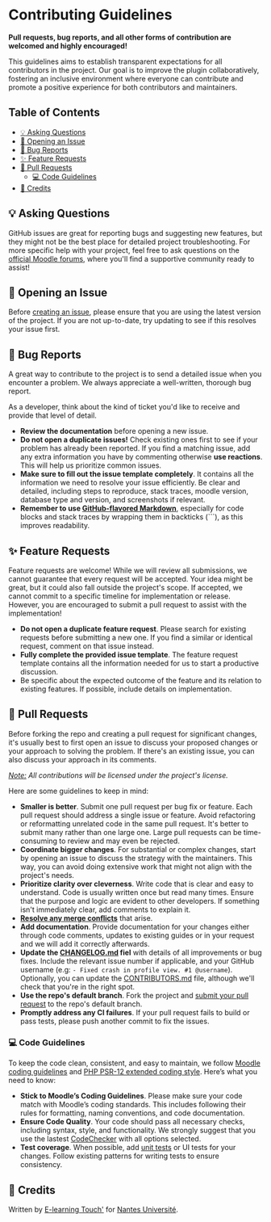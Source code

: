 # Contributing Guidelines

**Pull requests, bug reports, and all other forms of contribution are welcomed and highly encouraged!**

This guidelines aims to establish transparent expectations for all contributors in the project. Our goal is to improve the plugin collaboratively, fostering an inclusive environment where everyone can contribute and promote a positive experience for both contributors and maintainers.

## Table of Contents

- [:bulb: Asking Questions](#bulb-asking-questions)
- [:bookmark: Opening an Issue](#bookmark-opening-an-issue)
- [:bug: Bug Reports](#bug-bug-reports)
- [:sparkles: Feature Requests](#sparkles-feature-requests)
- [:repeat_one: Pull Requests](#repeat_one-pull-requests)
  - [:computer: Code Guidelines](#computer-code-guidelines)
- [:clap: Credits](#clap-credits)

## :bulb: Asking Questions

GitHub issues are great for reporting bugs and suggesting new features, but they might not be the best place for detailed project troubleshooting. For more specific help with your project, feel free to ask questions on the [official Moodle forums](https://moodle.org/course/view.php?id=5), where you'll find a supportive community ready to assist!

## :bookmark: Opening an Issue

Before [creating an issue](https://help.github.com/en/github/managing-your-work-on-github/creating-an-issue), please ensure that you are using the latest version of the project. If you are not up-to-date, try updating to see if this resolves your issue first.

## :bug: Bug Reports

A great way to contribute to the project is to send a detailed issue when you encounter a problem. We always appreciate a well-written, thorough bug report.

As a developer, think about the kind of ticket you'd like to receive and provide that level of detail.

- **Review the documentation** before opening a new issue.
- **Do not open a duplicate issues!** Check existing ones first to see if your problem has already been reported. If you find a matching issue, add any extra information you have by commenting otherwise **use reactions**. This will help us prioritize common issues.
- **Make sure to fill out the issue template completely**. It contains all the information we need to resolve your issue efficiently. Be clear and detailed, including steps to reproduce, stack traces, moodle version, database type and version, and screenshots if relevant.
- **Remember to use [GitHub-flavored Markdown](https://help.github.com/en/github/writing-on-github/basic-writing-and-formatting-syntax)**, especially for code blocks and stack traces by wrapping them in backticks (```), as this improves readability.

## :sparkles: Feature Requests

Feature requests are welcome! While we will review all submissions, we cannot guarantee that every request will be accepted. Your idea might be great, but it could also fall outside the project's scope. If accepted, we cannot commit to a specific timeline for implementation or release. However, you are encouraged to submit a pull request to assist with the implementation!

- **Do not open a duplicate feature request**. Please search for existing requests before submitting a new one. If you find a similar or identical request, comment on that issue instead.
- **Fully complete the provided issue template**. The feature request template contains all the information needed for us to start a productive discussion.
- Be specific about the expected outcome of the feature and its relation to existing features. If possible, include details on implementation.

## :repeat_one: Pull Requests

Before forking the repo and creating a pull request for significant changes, it's usually best to first open an issue to discuss your proposed changes or your approach to solving the problem. If there's an existing issue, you can also discuss your approach in its comments.

*<u>Note:</u> All contributions will be licensed under the project's license.*

Here are some guidelines to keep in mind:

- **Smaller is better**. Submit one pull request per bug fix or feature. Each pull request should address a single issue or feature. Avoid refactoring or reformatting unrelated code in the same pull request. It's better to submit many rather than one large one. Large pull requests can be time-consuming to review and may even be rejected.
- **Coordinate bigger changes**. For substantial or complex changes, start by opening an issue to discuss the strategy with the maintainers. This way, you can avoid doing extensive work that might not align with the project's needs.
- **Prioritize clarity over cleverness**. Write code that is clear and easy to understand. Code is usually written once but read many times. Ensure that the purpose and logic are evident to other developers. If something isn't immediately clear, add comments to explain it.
- **[Resolve any merge conflicts](https://help.github.com/en/github/collaborating-with-issues-and-pull-requests/resolving-a-merge-conflict-on-github)** that arise.
- **Add documentation**. Provide documentation for your changes either through code comments, updates to existing guides or in your request and we will add it correctly afterwards.
- **Update the [CHANGELOG.md](CHANGELOG.md) fiel** with details of all improvements or bug fixes. Include the relevant issue number if applicable, and your GitHub username (e.g: `- Fixed crash in profile view. #1 @username`). Optionally, you can update the [CONTRIBUTORS.md](CONTRIBUTORS.md) file, although we'll check that you're in the right spot.
- **Use the repo's default branch**. Fork the project and [submit your pull request](https://help.github.com/en/github/collaborating-with-issues-and-pull-requests/creating-a-pull-request-from-a-fork) to the repo's default branch.
- **Promptly address any CI failures**. If your pull request fails to build or pass tests, please push another commit to fix the issues.

### :computer: Code Guidelines

To keep the code clean, consistent, and easy to maintain, we follow [Moodle coding guidelines](https://moodledev.io/general/development/policies/codingstyle) and [PHP PSR-12 extended coding style](https://www.php-fig.org/psr/psr-12). Here’s what you need to know:

- **Stick to Moodle’s Coding Guidelines**. Please make sure your code match with Moodle’s coding standards. This includes following their rules for formatting, naming conventions, and code documentation.
- **Ensure Code Quality**. Your code should pass all necessary checks, including syntax, style, and functionality. We strongly suggest that you use the lastest [CodeChecker](https://moodle.org/plugins/local_codechecker) with all options selected.
- **Test coverage**. When possible, add [unit tests](https://moodledev.io/general/development/process/testing) or UI tests for your changes. Follow existing patterns for writing tests to ensure consistency.

## :clap: Credits

Written by [E-learning Touch'](https://www.elearningtouch.com/) for [Nantes Université](https://english.univ-nantes.fr/).

